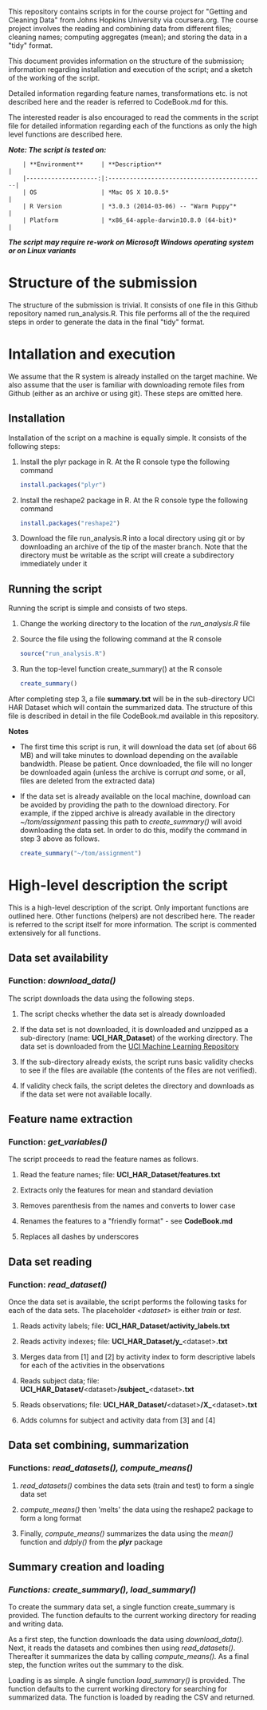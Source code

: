 This repository contains scripts in for the course project for "Getting
and Cleaning Data" from Johns Hopkins University via coursera.org. The
course project involves the reading and combining data from different
files; cleaning names; computing aggregates (mean); and storing the data
in a "tidy" format.

This document provides information on the structure of the submission;
information regarding installation and execution of the script; and a
sketch of the working of the script.

Detailed information regarding feature names, transformations etc. is
not described here and the reader is referred to CodeBook.md for this.

The interested reader is also encouraged to read the comments in the
script file for detailed information regarding each of the functions as
only the high level functions are described here.

***Note: The script is tested on:***

        | **Environment**     | **Description**                             |
        |--------------------:|:--------------------------------------------|
        | OS                  | *Mac OS X 10.8.5*                           |
        | R Version           | *3.0.3 (2014-03-06) -- "Warm Puppy"*        |
        | Platform            | *x86_64-apple-darwin10.8.0 (64-bit)*        |

***The script may require re-work on Microsoft Windows operating system or
on Linux variants***          

# Structure of the submission

The structure of the submission is trivial. It consists of one file in
this Github repository named run\_analysis.R. This file performs all of
the the required steps in order to generate the data in the final "tidy"
format.

# Intallation and execution

We assume that the R system is already installed on the target machine.
We also assume that the user is familiar with downloading remote files
from Github (either as an archive or using git). These steps are omitted
here.

## Installation

Installation of the script on a machine is equally simple. It consists
of the following steps:

1.  Install the plyr package in R. At the R console type the following
    command
    ```R
    install.packages("plyr")
    ```

2.  Install the reshape2 package in R. At the R console type the following
    command
    ```R
    install.packages("reshape2")
    ```

3.  Download the file run\_analysis.R into a local directory using
    git or by downloading an archive of the tip of the master
    branch. Note that the directory must be writable as the script
    will create a subdirectory immediately under it

## Running the script

Running the script is simple and consists of two steps.

1.  Change the working directory to the location of the
    *run\_analysis.R* file

2.  Source the file using the following command at the R console
    ```R
    source("run_analysis.R")
    ```

3.  Run the top-level function create\_summary() at the R console
    ```R
    create_summary()
    ```

After completing step 3, a file **summary.txt** will be in the
sub-directory UCI HAR Dataset which will contain the summarized data.
The structure of this file is described in detail in the file
CodeBook.md available in this repository.

**Notes**

-   The first time this script is run, it will download the data set (of
    about 66 MB) and will take minutes to download depending on the
    available bandwidth. Please be patient. Once downloaded, the file
    will no longer be downloaded again (unless the archive is corrupt
    *and* some, or all, files are deleted from the extracted data)

-   If the data set is already available on the local machine, download
    can be avoided by providing the path to the download directory. For
    example, if the zipped archive is already available in the directory
    *\~/tom/assignment* passing this path to *create\_summary()* will
    avoid downloading the data set. In order to do this, modify the
    command in step 3 above as follows.
    ```R
    create_summary("~/tom/assignment")
    ```

# High-level description the script

This is a high-level description of the script. Only important functions
are outlined here. Other functions (helpers) are not described here. The
reader is referred to the script itself for more information. The script
is commented extensively for all functions.

## Data set availability

### Function: *download\_data()*

The script downloads the data using the following steps.

1.  The script checks whether the data set is already downloaded

2.  If the data set is not downloaded, it is downloaded and unzipped
    as a sub-directory (name: **UCI\_HAR\_Dataset**) of the working
    directory. The data set is downloaded from the [UCI Machine
    Learning Repository][]

3.  If the sub-directory already exists, the script runs basic
    validity checks to see if the files are available (the contents
    of the files are not verified).

4.  If validity check fails, the script deletes the directory and
    downloads as if the data set were not available locally.

## Feature name extraction

### Function: *get\_variables()*

The script proceeds to read the feature names as follows.

1.  Read the feature names;
    file: **UCI\_HAR\_Dataset/features.txt**

2.  Extracts only the features for mean and standard deviation

3.  Removes parenthesis from the names and converts to lower case

4.  Renames the features to a "friendly format" - see **CodeBook.md**

5.  Replaces all dashes by underscores

## Data set reading

### Function: *read\_dataset()*

Once the data set is available, the script performs the following tasks
for each of the data sets. The placeholder *\<dataset\>* is either
*train* or *test.*

1.  Reads activity labels; 
    file: **UCI\_HAR\_Dataset/activity\_labels.txt**

2.  Reads activity indexes; 
    file: **UCI\_HAR\_Dataset/y\_**\<dataset\>**.txt**

3.  Merges data from [1] and [2] by activity index to form
    descriptive labels for each of the activities in the
    observations

4.  Reads subject data; 
    file: **UCI\_HAR\_Dataset/**\<dataset\>**/subject\_**\<dataset\>**.txt**

5.  Reads observations;
    file: **UCI\_HAR\_Dataset/**\<dataset\>**/X\_**\<dataset\>**.txt**

6.  Adds columns for subject and activity data from [3] and [4]

## Data set combining, summarization

### Functions: *read\_datasets(), compute\_means()*

1.  *read_datasets()* combines the data sets (train and test) 
    to form a single data set 

2.  *compute_means()* then 'melts' the data using the reshape2 package
    to form a long format

3.  Finally, *compute_means()* summarizes the data using the *mean()*
    function and *ddply()* from the ***plyr*** package

## Summary creation and loading

### *Functions: create\_summary(), load\_summary()*

To create the summary data set, a single function create\_summary is
provided. The function defaults to the current working directory for
reading and writing data.

As a first step, the function downloads the data using
*download\_data().* Next, it reads the datasets and combines then using
*read\_datasets()*. Thereafter it summarizes the data by calling
*compute\_means().* As a final step, the function writes out the summary
to the disk.

Loading is as simple. A single function *load\_summary()* is provided. The
function defaults to the current working directory for searching for
summarized data. The function is loaded by reading the CSV and returned.

  [UCI Machine Learning Repository]: http://archive.ics.uci.edu/ml/machine-learning-databases/00240/UCI%20HAR%20Dataset.zip
